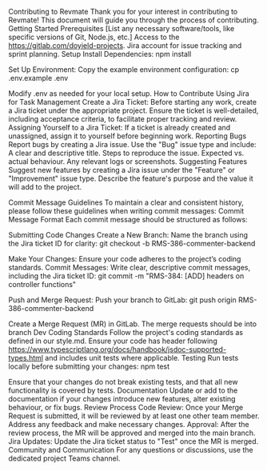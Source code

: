 Contributing to Revmate
Thank you for your interest in contributing to Revmate! This document will guide you through the process of contributing.
Getting Started
Prerequisites
[List any necessary software/tools, like specific versions of Git, Node.js, etc.]
Access to the  https://gitlab.com/doyield-projects.
Jira account for issue tracking and sprint planning.
Setup
Install Dependencies:
    npm install

Set Up Environment:
Copy the example environment configuration:
    cp .env.example .env

Modify .env as needed for your local setup.
How to Contribute
Using Jira for Task Management
Create a Jira Ticket:
Before starting any work, create a Jira ticket under the appropriate project. Ensure the ticket is well-detailed, including acceptance criteria, to facilitate proper tracking and review.
Assigning Yourself to a Jira Ticket:
If a ticket is already created and unassigned, assign it to yourself before beginning work.
Reporting Bugs
Report bugs by creating a Jira issue. Use the "Bug" issue type and include:
A clear and descriptive title.
Steps to reproduce the issue.
Expected vs. actual behaviour.
Any relevant logs or screenshots.
Suggesting Features
Suggest new features by creating a Jira issue under the "Feature" or "Improvement" issue type. Describe the feature's purpose and the value it will add to the project.

Commit Message Guidelines
To maintain a clear and consistent history, please follow these guidelines when writing commit messages:
Commit Message Format
Each commit message should be structured as follows:


Submitting Code Changes
Create a New Branch:
Name the branch using the Jira ticket ID for clarity:
    git checkout -b RMS-386-commenter-backend

Make Your Changes:
Ensure your code adheres to the project’s coding standards.
Commit Messages:
Write clear, descriptive commit messages, including the Jira ticket ID:
    git commit -m "RMS-384: [ADD] headers on controller functions"

Push and Merge Request:
Push your branch to GitLab:
    git push origin RMS-386-commenter-backend

Create a Merge Request (MR) in GitLab. The merge requests should be into branch Dev
Coding Standards
Follow the project's coding standards as defined in our style.md.
Ensure your code has header following https://www.typescriptlang.org/docs/handbook/jsdoc-supported-types.html and includes unit tests where applicable.
Testing
Run tests locally before submitting your changes:
    npm test

Ensure that your changes do not break existing tests, and that all new functionality is covered by tests.
Documentation
Update or add to the documentation if your changes introduce new features, alter existing behaviour, or fix bugs.
Review Process
Code Review:
Once your Merge Request is submitted, it will be reviewed by at least one other team member.
Address any feedback and make necessary changes.
Approval:
After the review process, the MR will be approved and merged into the main branch.
Jira Updates:
Update the Jira ticket status to "Test" once the MR is merged.
Community and Communication
For any questions or discussions, use the dedicated project Teams channel.
